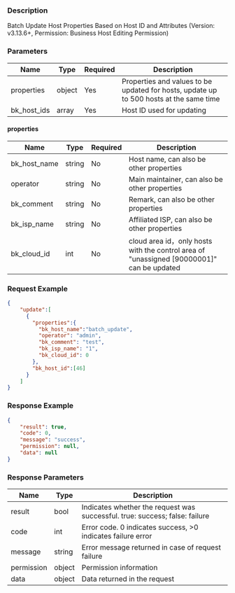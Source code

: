 ### Description

Batch Update Host Properties Based on Host ID and Attributes (Version: v3.13.6+, Permission: Business Host Editing Permission)

### Parameters

| Name        | Type   | Required | Description                                                                            |
|-------------|--------|----------|----------------------------------------------------------------------------------------|
| properties  | object | Yes      | Properties and values to be updated for hosts, update up to 500 hosts at the same time |
| bk_host_ids | array  | Yes      | Host ID used for updating                                                              |

#### properties

| Name         | Type   | Required | Description                                                                              |
|--------------|--------|----------|------------------------------------------------------------------------------------------|
| bk_host_name | string | No       | Host name, can also be other properties                                                  |
| operator     | string | No       | Main maintainer, can also be other properties                                            |
| bk_comment   | string | No       | Remark, can also be other properties                                                     |
| bk_isp_name  | string | No       | Affiliated ISP, can also be other properties                                             |
| bk_cloud_id  | int    | No       | cloud area id，only hosts with the control area of "unassigned [90000001]" can be updated |

### Request Example

```json
{
    "update":[
      {
        "properties":{
          "bk_host_name":"batch_update",
          "operator": "admin",
          "bk_comment": "test",
          "bk_isp_name": "1",
          "bk_cloud_id": 0
        },
        "bk_host_id":[46]
      }
    ]
}
```

### Response Example

```json
{
    "result": true,
    "code": 0,
    "message": "success",
    "permission": null,
    "data": null
}
```

### Response Parameters

| Name       | Type   | Description                                                                 |
|------------|--------|-----------------------------------------------------------------------------|
| result     | bool   | Indicates whether the request was successful. true: success; false: failure |
| code       | int    | Error code. 0 indicates success, >0 indicates failure error                 |
| message    | string | Error message returned in case of request failure                           |
| permission | object | Permission information                                                      |
| data       | object | Data returned in the request                                                |
